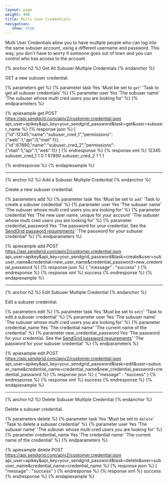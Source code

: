 ```yaml
---
layout: page
weight: 400
title: Multi User Credentials
navigation:
   show: true
---
```


Multi User Credentials allow you to have multiple people who can log into the same subuser account, using a different username
and password. This way, you don't have to worry if someone goes out of town and you can control who has access to the account.

{% anchor h2 %}
Get All Subuser Multiple Credentials
{% endanchor %}

GET a new subuser credential.

{% parameters get %}
 {% parameter task Yes 'Must be set to <code>get</code>' 'Task to get all subuser credentials' %}
 {% parameter user Yes 'The subuser name' 'The subuser whose multi cred users you are looking for' %}
{% endparameters %}

{% apiexample get POST https://api.sendgrid.com/apiv2/customer.credential.json api_user=apikey&api_key=your_sendgrid_password&task=get&user=subuser_name %}
  {% response json %}
[
    {"id":12345,"name":"subuser_cred_1","permissions":{"web":1,"api":0,"mail":1}},
    {"id":67890,"name":"subuser_cred_2","permissions":{"mail":1,"api":1,"web":1}}
]
  {% endresponse %}
  {% response xml %}
    <result>
        <credential>
            <id>12345</id>
            <name>subuser_cred_1</name>
            <permissions>
                <permission>
                    <web>1</web>
                    <api>0</api>
                    <mail>1</mail>
                </permission>
            </permissions>
        </credential>
        <credential>
            <id>67890</id>
            <name>subuser_cred_2</name>
            <permissions>
                <permission>
                    <web>1</web>
                    <api>1</api>
                    <mail>1</mail>
                </permission>
            </permissions>
        </credential>
    </result>

  {% endresponse %}
{% endapiexample %}

* * * * *



{% anchor h2 %}
Add a Subuser Multiple Credential
{% endanchor %}

Create a new subuser credential.

{% parameters add %}
 {% parameter task Yes 'Must be set to <code>add</code>' 'Task to create a subuser credential' %}
 {% parameter user Yes 'The subuser name' 'The subuser whose multi cred users you are looking for' %}
 {% parameter credential Yes 'The new user name, unique for your account' 'The subuser whose multi cred users you are looking for' %}
 {% parameter credential_password Yes 'The password for your credential. See the [SendGrid password requirements](https://sendgrid.com/docs/User_Guide/Account/Account_Settings/password.html)' 'The password for your subuser credential' %}
{% endparameters %}

{% apiexample add POST https://api.sendgrid.com/apiv2/customer.credential.json api_user=apikey&api_key=your_sendgrid_password&task=create&user=subuser_name&credential=new_user_name&credential_password=new_credential_password %}
  {% response json %}
{
    "message" : "success"
}
  {% endresponse %}
  {% response xml %}
    <message>success</message>
  {% endresponse %}
{% endapiexample %}

* * * * *


{% anchor h2 %}
Edit Subuser Multiple Credential
{% endanchor %}

Edit a subuser credential.

{% parameters edit %}
 {% parameter task Yes 'Must be set to <code>edit</code>' 'Task to edit a subuser credential' %}
 {% parameter user Yes 'The subuser name' 'The subuser whose multi cred users you are looking for' %}
 {% parameter credential_name Yes 'The credential name' 'The current name of the credential' %}
 {% parameter new_credential_password Yes 'The password for your credential. See the [SendGrid password requirements](https://sendgrid.com/docs/User_Guide/Account/Account_Settings/password.html)' 'The password for your subuser credential' %}
{% endparameters %}

{% apiexample edit POST https://api.sendgrid.com/apiv2/customer.credential.json api_user=apikey&api_key=your_sendgrid_password&task=edit&user=subuser_name&credential_name=credential_name&new_credential_password=credential_password %}
  {% response json %}
{
    "message" : "success"
}
  {% endresponse %}
  {% response xml %}
    <message>success</message>
  {% endresponse %}
{% endapiexample %}

* * * * *




{% anchor h2 %}
Delete Subuser Multiple Credential
{% endanchor %}

Delete a subuser credential.

{% parameters delete %}
    {% parameter task Yes 'Must be set to <code>delete</code>' 'Task to delete a subuser credential' %}
    {% parameter user Yes 'The subuser name' 'The subuser whose multi cred users you are looking for' %}
    {% parameter credential_name Yes 'The credential name' 'The current name of the credential' %}
{% endparameters %}

{% apiexample delete POST https://api.sendgrid.com/apiv2/customer.credential.json api_user=apikey&api_key=your_sendgrid_password&task=delete&user=subuser_name&credential_name=credential_name %}
  {% response json %}
{
    "message" : "success"
}
  {% endresponse %}
  {% response xml %}
    <message>success</message>
  {% endresponse %}
{% endapiexample %}
